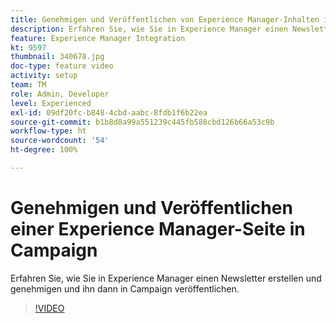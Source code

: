 ```yaml
---
title: Genehmigen und Veröffentlichen von Experience Manager-Inhalten in Campaign
description: Erfahren Sie, wie Sie in Experience Manager einen Newsletter erstellen und genehmigen und ihn dann in Campaign veröffentlichen.
feature: Experience Manager Integration
kt: 9597
thumbnail: 340678.jpg
doc-type: feature video
activity: setup
team: TM
role: Admin, Developer
level: Experienced
exl-id: 09df20fc-b848-4cbd-aabc-8fdb1f6b22ea
source-git-commit: b1b8d8a99a551239c445fb588cbd126b66a53c9b
workflow-type: ht
source-wordcount: '54'
ht-degree: 100%

---
```


# Genehmigen und Veröffentlichen einer Experience Manager-Seite in Campaign

Erfahren Sie, wie Sie in Experience Manager einen Newsletter erstellen und genehmigen und ihn dann in Campaign veröffentlichen.

>[!VIDEO](https://video.tv.adobe.com/v/340678?quality=12&learn=on)
